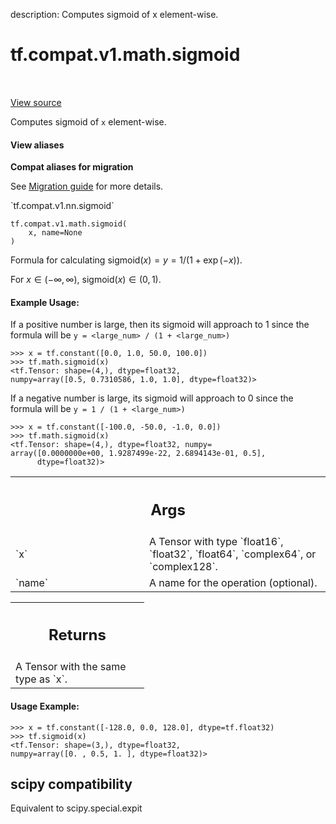 description: Computes sigmoid of x element-wise.

<div itemscope itemtype="http://developers.google.com/ReferenceObject">
<meta itemprop="name" content="tf.compat.v1.math.sigmoid" />
<meta itemprop="path" content="Stable" />
</div>

# tf.compat.v1.math.sigmoid

<!-- Insert buttons and diff -->

<table class="tfo-notebook-buttons tfo-api nocontent" align="left">

</table>

<a target="_blank" class="external" href="/code/stable/tensorflow/python/ops/math_ops.py">View source</a>



Computes sigmoid of `x` element-wise.


<section class="expandable">
  <h4 class="showalways">View aliases</h4>
  <p>
<b>Compat aliases for migration</b>
<p>See
<a href="https://www.tensorflow.org/guide/migrate">Migration guide</a> for
more details.</p>
<p>`tf.compat.v1.nn.sigmoid`</p>
</p>
</section>

<pre class="devsite-click-to-copy prettyprint lang-py tfo-signature-link">
<code>tf.compat.v1.math.sigmoid(
    x, name=None
)
</code></pre>



<!-- Placeholder for "Used in" -->

Formula for calculating $\mathrm{sigmoid}(x) = y = 1 / (1 + \exp(-x))$.

For $x \in (-\infty, \infty)$, $\mathrm{sigmoid}(x) \in (0, 1)$.

#### Example Usage:



If a positive number is large, then its sigmoid will approach to 1 since the
formula will be `y = <large_num> / (1 + <large_num>)`

```
>>> x = tf.constant([0.0, 1.0, 50.0, 100.0])
>>> tf.math.sigmoid(x)
<tf.Tensor: shape=(4,), dtype=float32,
numpy=array([0.5, 0.7310586, 1.0, 1.0], dtype=float32)>
```

If a negative number is large, its sigmoid will approach to 0 since the
formula will be `y = 1 / (1 + <large_num>)`

```
>>> x = tf.constant([-100.0, -50.0, -1.0, 0.0])
>>> tf.math.sigmoid(x)
<tf.Tensor: shape=(4,), dtype=float32, numpy=
array([0.0000000e+00, 1.9287499e-22, 2.6894143e-01, 0.5],
      dtype=float32)>
```

<!-- Tabular view -->
 <table class="responsive fixed orange">
<colgroup><col width="214px"><col></colgroup>
<tr><th colspan="2"><h2 class="add-link">Args</h2></th></tr>

<tr>
<td>
`x`<a id="x"></a>
</td>
<td>
A Tensor with type `float16`, `float32`, `float64`, `complex64`, or
`complex128`.
</td>
</tr><tr>
<td>
`name`<a id="name"></a>
</td>
<td>
A name for the operation (optional).
</td>
</tr>
</table>



<!-- Tabular view -->
 <table class="responsive fixed orange">
<colgroup><col width="214px"><col></colgroup>
<tr><th colspan="2"><h2 class="add-link">Returns</h2></th></tr>
<tr class="alt">
<td colspan="2">
A Tensor with the same type as `x`.
</td>
</tr>

</table>



#### Usage Example:



```
>>> x = tf.constant([-128.0, 0.0, 128.0], dtype=tf.float32)
>>> tf.sigmoid(x)
<tf.Tensor: shape=(3,), dtype=float32,
numpy=array([0. , 0.5, 1. ], dtype=float32)>
```


 <section><devsite-expandable expanded>
 <h2 class="showalways">scipy compatibility</h2>

Equivalent to scipy.special.expit

 </devsite-expandable></section>

